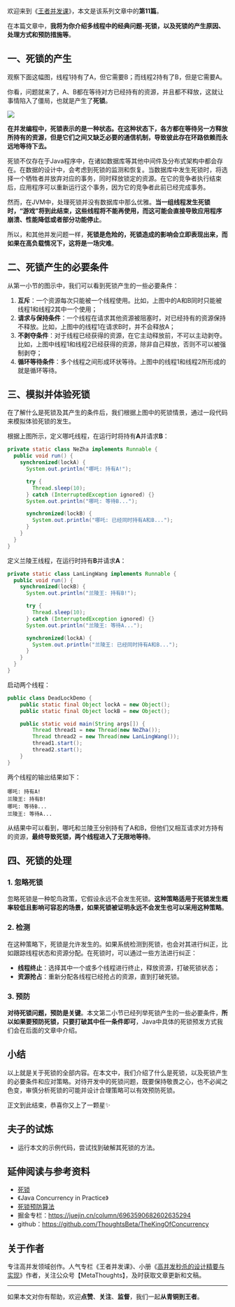 
欢迎来到《[王者并发课](https://github.com/ThoughtsBeta/TheKingOfConcurrency)》，本文是该系列文章中的**第11篇**。

在本篇文章中，**我将为你介绍多线程中的经典问题-死锁，以及死锁的产生原因、处理方式和预防措施等**。

## 一、死锁的产生

观察下面这幅图，线程1持有了A，但它需要B；而线程2持有了B，但是它需要A。

你看，问题就来了，A、B都在等待对方已经持有的资源，并且都不释放，这就让事情陷入了僵局，也就是产生了**死锁**。

![](https://writting.oss-cn-beijing.aliyuncs.com/2021/06/10/16233303114042.jpg)

**在并发编程中，死锁表示的是一种状态。在这种状态下，各方都在等待另一方释放所持有的资源，但是它们之间又缺乏必要的通信机制，导致彼此存在环路依赖而永远地等待下去。**

死锁不仅存在于Java程序中，在诸如数据库等其他中间件及分布式架构中都会存在。在数据的设计中，会考虑到死锁的监测和恢复。当数据库中发生死锁时，将选择一个牺牲者并放弃对应的事务，同时释放锁定的资源。在它的竞争者执行结束后，应用程序可以重新运行这个事务，因为它的竞争者此前已经完成事务。

然而，在JVM中，处理死锁并没有数据库中那么优雅。**当一组线程发生死锁时，“游戏”将到此结束，这些线程将不能再使用，而这可能会直接导致应用程序崩溃、性能降低或者部分功能停止**。

所以，和其他并发问题一样，**死锁是危险的，死锁造成的影响会立即表现出来，而如果在高负载情况下，这将是一场灾难**。

## 二、死锁产生的必要条件

从第一小节的图示中，我们可以看到死锁产生的一些必要条件：

1. **互斥**：一个资源每次只能被一个线程使用。比如，上图中的A和B同时只能被线程1和线程2其中一个使用；
2. **请求与保持条件**：一个线程在请求其他资源被阻塞时，对已经持有的资源保持不释放。比如，上图中的线程1在请求B时，并不会释放A；
3. **不剥夺条件**：对于线程已经获得的资源，在它主动释放前，不可以主动剥夺。比如，上图中线程1和线程2已经获得的资源，除非自己释放，否则不可以被强制剥夺；
4. **循环等待条件**：多个线程之间形成环状等待。上图中的线程1和线程2所形成的就是循环等待。

## 三、模拟并体验死锁

在了解什么是死锁及其产生的条件后，我们根据上图中的死锁情景，通过一段代码来模拟体验死锁的发生。

根据上图所示，定义哪吒线程，在运行时将持有**A**并请求**B**：

```java
private static class NeZha implements Runnable {
  public void run() {
    synchronized(lockA) {
      System.out.println("哪吒: 持有A!");

      try {
        Thread.sleep(10);
      } catch (InterruptedException ignored) {}
      System.out.println("哪吒: 等待B...");

      synchronized(lockB) {
        System.out.println("哪吒: 已经同时持有A和B...");
      }
    }
  }
}
```

定义兰陵王线程，在运行时持有**B**并请求**A**：

```java
private static class LanLingWang implements Runnable {
  public void run() {
    synchronized(lockB) {
      System.out.println("兰陵王: 持有B!");

      try {
        Thread.sleep(10);
      } catch (InterruptedException ignored) {}
      System.out.println("兰陵王: 等待A...");

      synchronized(lockA) {
        System.out.println("兰陵王: 已经同时持有A和B...");
      }
    }
  }
}

```

启动两个线程：

```java
public class DeadLockDemo {
    public static final Object lockA = new Object();
    public static final Object lockB = new Object();

    public static void main(String args[]) {
        Thread thread1 = new Thread(new NeZha());
        Thread thread2 = new Thread(new LanLingWang());
        thread1.start();
        thread2.start();
    }
}
```
两个线程的输出结果如下：

```shell
哪吒: 持有A!
兰陵王: 持有B!
哪吒: 等待B...
兰陵王: 等待A...
```

从结果中可以看到，哪吒和兰陵王分别持有了A和B，但他们又相互请求对方持有的资源，**最终导致死锁，两个线程进入了无限地等待**。

## 四、死锁的处理

### 1. 忽略死锁

忽略死锁是一种鸵鸟政策，它假设永远不会发生死锁。**这种策略适用于死锁发生概率较低且影响可容忍的场景，如果死锁被证明永远不会发生也可以采用这种策略**。

### 2. 检测

在这种策略下，死锁是允许发生的。如果系统检测到死锁，也会对其进行纠正，比如跟踪线程状态和资源分配。在死锁时，可以通过一些方法进行纠正：

* **线程终止**：选择其中一个或多个线程进行终止，释放资源，打破死锁状态；
* **资源抢占**：重新分配各线程已经抢占的资源，直到打破死锁。

### 3. 预防

**对待死锁问题，预防是关键**。本文第二小节已经列举死锁产生的一些必要条件，**所以如果要预防死锁，只要打破其中任一条件即可**，Java中具体的死锁预发方式我们会在后面的文章中介绍。

## 小结

以上就是关于死锁的全部内容。在本文中，我们介绍了什么是死锁，以及死锁产生的必要条件和应对策略。对待开发中的死锁问题，既要保持敬畏之心，也不必闻之色变，审慎分析死锁的可能并设计合理策略可以有效预防死锁。

正文到此结束，恭喜你又上了一颗星✨

## 夫子的试炼

* 运行本文的示例代码，尝试找到破解其死锁的方法。

## 延伸阅读与参考资料

* [死锁](https://en.wikipedia.org/wiki/Deadlock)
* 《Java Concurrency in Practice》
* [死锁预防算法](https://en.wikipedia.org/wiki/Deadlock_prevention_algorithms)
* 掘金专栏：https://juejin.cn/column/6963590682602635294
* github：https://github.com/ThoughtsBeta/TheKingOfConcurrency

## 关于作者

专注高并发领域创作。人气专栏《王者并发课》、小册《[高并发秒杀的设计精要与实现](https://juejin.cn/book/7008372989179723787)》作者，关注公众号【MetaThoughts】，及时获取文章更新和文稿。

---

如果本文对你有帮助，欢迎**点赞**、**关注**、**监督**，我们一起**从青铜到王者**。